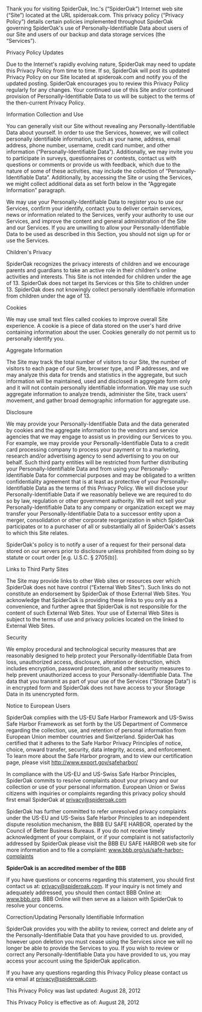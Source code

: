 Thank you for visiting SpiderOak, Inc.'s (“SpiderOak”) Internet web site (“Site”) located at the URL spideroak.com. This privacy policy (“Privacy Policy”) details certain policies implemented throughout SpiderOak governing SpiderOak's use of Personally-Identifiable Data about users of our Site and users of our backup and data storage services (the “Services”).

Privacy Policy Updates

Due to the Internet's rapidly evolving nature, SpiderOak may need to update this Privacy Policy from time to time. If so, SpiderOak will post its updated Privacy Policy on our Site located at spideroak.com and notify you of the updated posting. SpiderOak encourages you to review this Privacy Policy regularly for any changes. Your continued use of this Site and/or continued provision of Personally-Identifiable Data to us will be subject to the terms of the then-current Privacy Policy.

Information Collection and Use

You can generally visit our Site without revealing any Personally-Identifiable Data about yourself. In order to use the Services, however, we will collect personally identifiable information, such as your name, address, email address, phone number, username, credit card number, and other information (“Personally-Identifiable Data”). Additionally, we may invite you to participate in surveys, questionnaires or contests, contact us with questions or comments or provide us with feedback, which due to the nature of some of these activities, may include the collection of “Personally-Identifiable Data”. Additionally, by accessing the Site or using the Services, we might collect additional data as set forth below in the “Aggregate Information” paragraph.

We may use your Personally-Identifiable Data to register you to use our Services, confirm your identify, contact you to deliver certain services, news or information related to the Services, verify your authority to use our Services, and improve the content and general administration of the Site and our Services. If you are unwilling to allow your Personally-Identifiable Data to be used as described in this Section, you should not sign up for or use the Services.

Children's Privacy

SpiderOak recognizes the privacy interests of children and we encourage parents and guardians to take an active role in their children's online activities and interests. This Site is not intended for children under the age of 13. SpiderOak does not target its Services or this Site to children under 13. SpiderOak does not knowingly collect personally identifiable information from children under the age of 13.

Cookies

We may use small text files called cookies to improve overall Site experience. A cookie is a piece of data stored on the user's hard drive containing information about the user. Cookies generally do not permit us to personally identify you.

Aggregate Information

The Site may track the total number of visitors to our Site, the number of visitors to each page of our Site, browser type, and IP addresses, and we may analyze this data for trends and statistics in the aggregate, but such information will be maintained, used and disclosed in aggregate form only and it will not contain personally identifiable information. We may use such aggregate information to analyze trends, administer the Site, track users' movement, and gather broad demographic information for aggregate use.

Disclosure

We may provide your Personally-Identifiable Data and the data generated by cookies and the aggregate information to the vendors and service agencies that we may engage to assist us in providing our Services to you. For example, we may provide your Personally-Identifiable Data to a credit card processing company to process your payment or to a marketing, research and/or advertising agency to send advertising to you on our behalf. Such third party entities will be restricted from further distributing your Personally-Identifiable Data and from using your Personally-Identifiable Data for commercial purposes and may be obligated to a written confidentiality agreement that is at least as protective of your Personally-Identifiable Data as the terms of this Privacy Policy. We will disclose your Personally-Identifiable Data if we reasonably believe we are required to do so by law, regulation or other government authority. We will not sell your Personally-Identifiable Data to any company or organization except we may transfer your Personally-Identifiable Data to a successor entity upon a merger, consolidation or other corporate reorganization in which SpiderOak participates or to a purchaser of all or substantially all of SpiderOak's assets to which this Site relates.

SpiderOak's policy is to notify a user of a request for their personal data stored on our servers prior to disclosure unless prohibited from doing so by statute or court order \[e.g. U.S.C. § 2705(b)\].

Links to Third Party Sites

The Site may provide links to other Web sites or resources over which SpiderOak does not have control (“External Web Sites”). Such links do not constitute an endorsement by SpiderOak of those External Web Sites. You acknowledge that SpiderOak is providing these links to you only as a convenience, and further agree that SpiderOak is not responsible for the content of such External Web Sites. Your use of External Web Sites is subject to the terms of use and privacy policies located on the linked to External Web Sites.

Security

We employ procedural and technological security measures that are reasonably designed to help protect your Personally-Identifiable Data from loss, unauthorized access, disclosure, alteration or destruction, which includes encryption, password protection, and other security measures to help prevent unauthorized access to your Personally-Identifiable Data. The data that you transmit as part of your use of the Services (“Storage Data”) is in encrypted form and SpiderOak does not have access to your Storage Data in its unencrypted form.

Notice to European Users

SpiderOak complies with the US-EU Safe Harbor Framework and US-Swiss Safe Harbor Framework as set forth by the US Department of Commerce regarding the collection, use, and retention of personal information from European Union member countries and Switzerland. SpiderOak has certified that it adheres to the Safe Harbor Privacy Principles of notice, choice, onward transfer, security, data integrity, access, and enforcement. To learn more about the Safe Harbor program, and to view our certification page, please visit http://www.export.gov/safeharbor/

In compliance with the US-EU and US-Swiss Safe Harbor Principles, SpiderOak commits to resolve complaints about your privacy and our collection or use of your personal information. European Union or Swiss citizens with inquiries or complaints regarding this privacy policy should first email SpiderOak at privacy@spideroak.com

SpiderOak has further committed to refer unresolved privacy complaints under the US-EU and US-Swiss Safe Harbor Principles to an independent dispute resolution mechanism, the BBB EU SAFE HARBOR, operated by the Council of Better Business Bureaus. If you do not receive timely acknowledgment of your complaint, or if your complaint is not satisfactorily addressed by SpiderOak please visit the BBB EU SAFE HARBOR web site for more information and to file a complaint: www.bbb.org/us/safe-harbor-complaints

**SpiderOak is an accredited member of the BBB**

If you have questions or concerns regarding this statement, you should first contact us at: privacy@spideroak.com. If your inquiry is not timely and adequately addressed, you should then contact BBB Online at: www.bbb.org. BBB Online will then serve as a liaison with SpiderOak to resolve your concerns.

Correction/Updating Personally Identifiable Information

SpiderOak provides you with the ability to review, correct and delete any of the Personally-Identifiable Data that you have provided to us. provided, however upon deletion you must cease using the Services since we will no longer be able to provide the Services to you. If you wish to review or correct any Personally-Identifiable Data you have provided to us, you may access your account using the SpiderOak application.

If you have any questions regarding this Privacy Policy please contact us via email at privacy@spideroak.com.

This Privacy Policy was last updated: August 28, 2012

This Privacy Policy is effective as of: August 28, 2012